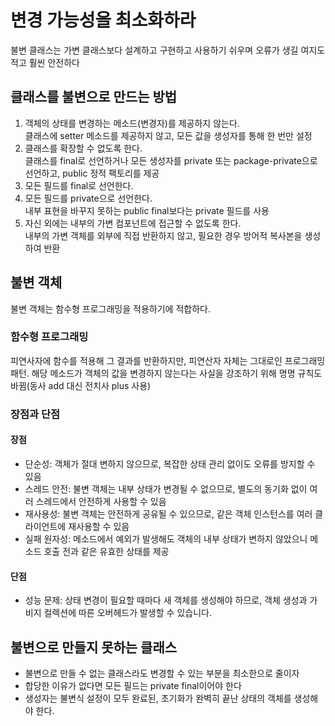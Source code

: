 # 변경 가능성을 최소화하라

불변 클래스는 가변 클래스보다 설계하고 구현하고 사용하기 쉬우며 오류가 생길 여지도 적고 훨씬 안전하다

## 클래스를 불변으로 만드는 방법

1. 객체의 상태를 변경하는 메소드(변경자)를 제공하지 않는다.  
   클래스에 setter 메소드를 제공하지 않고, 모든 값을 생성자를 통해 한 번만 설정
2. 클래스를 확장할 수 없도록 한다.  
   클래스를 final로 선언하거나 모든 생성자를 private 또는 package-private으로 선언하고, public 정적 팩토리를 제공
3. 모든 필드를 final로 선언한다.
4. 모든 필드를 private으로 선언한다.  
   내부 표현을 바꾸지 못하는 public final보다는 private 필드를 사용
5. 자신 외에는 내부의 가변 컴포넌트에 접근할 수 없도록 한다.  
   내부의 가변 객체를 외부에 직접 반환하지 않고, 필요한 경우 방어적 복사본을 생성하여 반환

## 불변 객체

불변 객체는 함수형 프로그래밍을 적용하기에 적합하다.

### 함수형 프로그래밍

피연사자에 함수를 적용해 그 결과를 반환하지만, 피연산자 자체는 그대로인 프로그래밍 패턴. 해당 메소드가 객체의 값을 변경하지 않는다는 사실을 강조하기 위해 명명 규칙도 바뀜(동사 add 대신 전치사 plus 사용)

### 장점과 단점

#### 장점

- 단순성: 객체가 절대 변하지 않으므로, 복잡한 상태 관리 없이도 오류를 방지할 수 있음
- 스레드 안전: 불변 객체는 내부 상태가 변경될 수 없으므로, 별도의 동기화 없이 여러 스레드에서 안전하게 사용할 수 있음
- 재사용성: 불변 객체는 안전하게 공유될 수 있으므로, 같은 객체 인스턴스를 여러 클라이언트에 재사용할 수 있음
- 실패 원자성: 메소드에서 예외가 발생해도 객체의 내부 상태가 변하지 않았으니
  메소드 호출 전과 같은 유효한 상태를 제공

#### 단점

- 성능 문제: 상태 변경이 필요할 때마다 새 객체를 생성해야 하므로, 객체 생성과 가비지 컬렉션에 따른 오버헤드가 발생할 수 있습니다.

## 불변으로 만들지 못하는 클래스

- 불변으로 만들 수 없는 클래스라도 변경할 수 있는 부분을 최소한으로 줄이자
- 합당한 이유가 없다면 모든 필드는 private final이어야 한다
- 생성자는 불변식 설정이 모두 완료된, 초기화가 완벽히 끝난 상태의 객체를 생성해야 한다.
